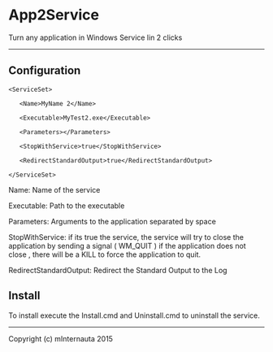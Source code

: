 # App2Service
Turn any application in Windows Service  lin 2 clicks

----------

## Configuration


`<ServiceSet>`

`	<Name>MyName 2</Name>`

`	<Executable>MyTest2.exe</Executable>`

`	<Parameters></Parameters>`

`	<StopWithService>true</StopWithService>`

`	<RedirectStandardOutput>true</RedirectStandardOutput>`

`</ServiceSet>`

Name: Name of the service 

Executable: Path to the executable 

Parameters: Arguments to the application separated by space 

StopWithService:  if its true the service, the service will try to close the application by sending a signal ( WM_QUIT ) if the application does not close , there will be a KILL to force the application to quit. 

RedirectStandardOutput:  Redirect the Standard Output to the Log 

## Install
To install execute the Install.cmd and Uninstall.cmd to uninstall the service.

----------
Copyright (c) mInternauta 2015

